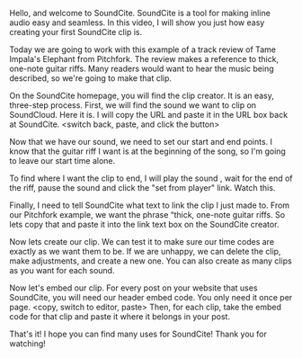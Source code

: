 Hello, and welcome to SoundCite. SoundCite is a tool for making inline audio easy and seamless. In this video, I will show you just how easy creating your first SoundCite clip is.

Today we are going to work with this example of a track review of Tame Impala's Elephant from Pitchfork. The review makes a reference to thick, one-note guitar riffs. Many readers would want to hear the music being described, so we're going to make that clip.

On the SoundCite homepage, you will find the clip creator. It is an easy, three-step process. First, we will find the sound we want to clip on SoundCloud. <switch tabs> Here it is. I will copy the URL and paste it in the URL box back at SoundCite. <switch back, paste, and click the button>

Now that we have our sound, we need to set our start and end points. I know that the guitar riff I want is at the beginning of the song, so I'm going to leave our start time alone.

To find where I want the clip to end, I will play the sound , wait for the end of the riff, pause the sound and click the "set from player" link. Watch this. <do the steps>

Finally, I need to tell SoundCite what text to link the clip I just made to. From our Pitchfork example, we want the phrase “thick, one-note guitar riffs. <switch to post editor> So lets copy that and paste it into the link text box on the SoundCite creator.

Now lets create our clip. <click the blue button> We can test it to make sure our time codes are exactly as we want them to be. <play briefly and pause> If we are unhappy, we can delete the clip, make adjustments, and create a new one. You can also create as many clips as you want for each sound.

Now let's embed our clip. For every post on your website that uses SoundCite, you will need our header embed code. You only need it once per page. <copy, switch to editor, paste> Then, for each clip, <return to editor> take the embed code for that clip <copy clip> and paste it where it belongs in your post. <paste>

That's it! I hope you can find many uses for SoundCite! Thank you for watching!
